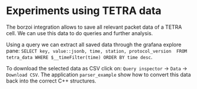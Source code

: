 # Experiments using TETRA data

The borzoi integration allows to save all relevant packet data of a TETRA cell.
We can use this data to do queries and further analysis.

Using a query we can extract all saved data through the grafana explore pane: `SELECT key, value::jsonb, time, station, protocol_version  FROM tetra_data WHERE $__timeFilter(time) ORDER BY time desc`.

To download the selected data as CSV click on: `Query inspector` -> `Data` -> `Download CSV`. The application `parser_example` show how to convert this data back into the correct C++ structures.